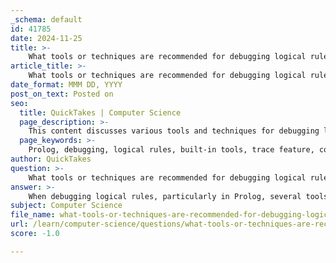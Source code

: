 ```yaml
---
_schema: default
id: 41785
date: 2024-11-25
title: >-
    What tools or techniques are recommended for debugging logical rules?
article_title: >-
    What tools or techniques are recommended for debugging logical rules?
date_format: MMM DD, YYYY
post_on_text: Posted on
seo:
  title: QuickTakes | Computer Science
  page_description: >-
    This content discusses various tools and techniques for debugging logical rules in Prolog, including built-in tools, tracing execution, conditional breakpoints, and best practices for effective debugging.
  page_keywords: >-
    Prolog, debugging, logical rules, built-in tools, trace feature, conditional breakpoints, print statements, logging, infinite loops, collaborative debugging, best practices, third-party tools, Eagle Prolog Development Tools, Byrd Box Model, 4 Port Model
author: QuickTakes
question: >-
    What tools or techniques are recommended for debugging logical rules?
answer: >-
    When debugging logical rules, particularly in Prolog, several tools and techniques can be employed to effectively identify and resolve issues. Here are some recommended strategies:\n\n1. **Built-in Debugging Tools**: Prolog provides built-in debugging tools that are essential for tracing the execution of your code. The Prolog debugger operates based on the "Byrd Box Model" or "4 Port Model," which visualizes each predicate as a state machine. This model allows you to step through the execution of your rules, making it easier to identify where the logic may be failing.\n\n2. **Trace and Debug**: Utilize the trace feature in Prolog to follow the execution path of your queries. This tool allows you to see how predicates are being called and the order of execution, which can help pinpoint where the logic diverges from your expectations.\n\n3. **Conditional Breakpoints**: Setting conditional breakpoints can be particularly useful. This allows you to pause execution when certain conditions are met, enabling you to inspect variable values and the state of the program at critical points.\n\n4. **Print Statements and Logging**: Incorporating print statements or logging relevant information during execution can provide insights into the flow of the program and the values of variables at different stages. This technique is straightforward but can be very effective in understanding how your rules are being processed.\n\n5. **Handling Infinite Loops**: Be aware that Prolog can enter infinite loops if it continuously attempts to satisfy a query without a base case. To debug this, ensure that your rules are well-defined and include appropriate base cases to prevent such scenarios.\n\n6. **Collaborative Debugging**: Engaging with other developers can enhance the debugging process. Collaborative debugging allows for the sharing of insights and different perspectives, which can lead to quicker identification of issues.\n\n7. **Best Practices**: Adhering to best practices in debugging is crucial. This includes maintaining a clear understanding of the logic you intend to implement, designing high-level algorithms before coding, and considering edge cases that may not be immediately apparent.\n\n8. **Third-Party Tools**: Consider using third-party debugging tools that may offer additional features or a more user-friendly interface for debugging Prolog code. Tools like Eclipse Prolog Development Tools provide a comprehensive environment for writing, testing, and debugging Prolog code.\n\nBy employing these techniques and tools, you can significantly improve your debugging process for logical rules in Prolog, leading to more efficient and effective code development.
subject: Computer Science
file_name: what-tools-or-techniques-are-recommended-for-debugging-logical-rules.md
url: /learn/computer-science/questions/what-tools-or-techniques-are-recommended-for-debugging-logical-rules
score: -1.0

---
```


&nbsp;